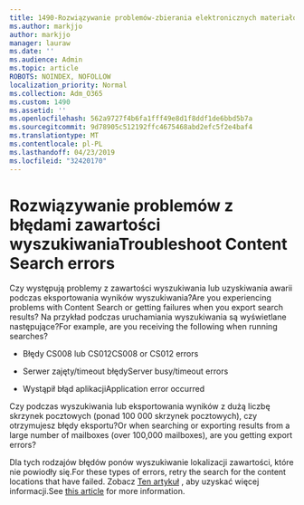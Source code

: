 ```yaml
---
title: 1490-Rozwiązywanie problemów-zbierania elektronicznych materiałów dowodowych błędy
ms.author: markjjo
author: markjjo
manager: lauraw
ms.date: ''
ms.audience: Admin
ms.topic: article
ROBOTS: NOINDEX, NOFOLLOW
localization_priority: Normal
ms.collection: Adm_O365
ms.custom: 1490
ms.assetid: ''
ms.openlocfilehash: 562a9727f4b6fa1fff49e8d1f8ddf1de6bbd5b7a
ms.sourcegitcommit: 9d78905c512192ffc4675468abd2efc5f2e4baf4
ms.translationtype: MT
ms.contentlocale: pl-PL
ms.lasthandoff: 04/23/2019
ms.locfileid: "32420170"
---
```

# <a name="troubleshoot-content-search-errors"></a><span data-ttu-id="185ef-102">Rozwiązywanie problemów z błędami zawartości wyszukiwania</span><span class="sxs-lookup"><span data-stu-id="185ef-102">Troubleshoot Content Search errors</span></span>

<span data-ttu-id="185ef-103">Czy występują problemy z zawartości wyszukiwania lub uzyskiwania awarii podczas eksportowania wyników wyszukiwania?</span><span class="sxs-lookup"><span data-stu-id="185ef-103">Are you experiencing problems with Content Search or getting failures when you export search results?</span></span>
<span data-ttu-id="185ef-104">Na przykład podczas uruchamiania wyszukiwania są wyświetlane następujące?</span><span class="sxs-lookup"><span data-stu-id="185ef-104">For example, are you receiving the following when running searches?</span></span>

- <span data-ttu-id="185ef-105">Błędy CS008 lub CS012</span><span class="sxs-lookup"><span data-stu-id="185ef-105">CS008 or CS012 errors</span></span>

- <span data-ttu-id="185ef-106">Serwer zajęty/timeout błędy</span><span class="sxs-lookup"><span data-stu-id="185ef-106">Server busy/timeout errors</span></span>

- <span data-ttu-id="185ef-107">Wystąpił błąd aplikacji</span><span class="sxs-lookup"><span data-stu-id="185ef-107">Application error occurred</span></span>

<span data-ttu-id="185ef-108">Czy podczas wyszukiwania lub eksportowania wyników z dużą liczbę skrzynek pocztowych (ponad 100 000 skrzynek pocztowych), czy otrzymujesz błędy eksportu?</span><span class="sxs-lookup"><span data-stu-id="185ef-108">Or when searching or exporting results from a large number of mailboxes (over 100,000 mailboxes), are you getting export errors?</span></span>

<span data-ttu-id="185ef-109">Dla tych rodzajów błędów ponów wyszukiwanie lokalizacji zawartości, które nie powiodły się.</span><span class="sxs-lookup"><span data-stu-id="185ef-109">For these types of errors, retry the search for the content locations that have failed.</span></span> <span data-ttu-id="185ef-110">Zobacz [Ten artykuł](https://docs.microsoft.com/office365/securitycompliance/retry-failed-content-search) , aby uzyskać więcej informacji.</span><span class="sxs-lookup"><span data-stu-id="185ef-110">See  [this article](https://docs.microsoft.com/office365/securitycompliance/retry-failed-content-search) for more information.</span></span>

